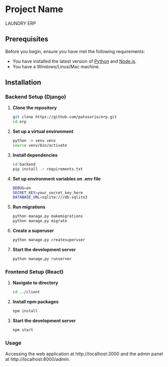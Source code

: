 # Project Name
LAUNDRY ERP

## Prerequisites
Before you begin, ensure you have met the following requirements:
* You have installed the latest version of [Python](https://www.python.org/downloads/) and [Node.js](https://nodejs.org/).
* You have a Windows/Linux/Mac machine.

## Installation

### Backend Setup (Django)

1. **Clone the repository**
    ```bash
   git clone https://github.com/patosorio/erp.git
   cd erp

2. **Set up a virtual environment**
    ```bash
    python -m venv venv
    source venv/bin/activate

3. **Install dependencies**
    ```bash
    cd backend
    pip install -r requirements.txt

3. **Set up environment variables on .env file**
    ```bash
    DEBUG=on
    SECRET_KEY=your_secret_key_here
    DATABASE_URL=sqlite:///db.sqlite3

4. **Run migrations**
    ```bash
    python manage.py makemigrations
    python manage.py migrate

5. **Create a superuser**
    ```bash
    python manage.py createsuperuser

6. **Start the development server**
    ```bash
    python manage.py runserver

### Frontend Setup (React)

1. **Navigate to directory**
    ```bash
    cd ../client

2. **Install npm packages**
    ```bash
    npm install
    

3. **Start the development server**
    ```bash
    npm start

### Usage

Accessing the web application at http://localhost:3000 and the admin panel at http://localhost:8000/admin. 